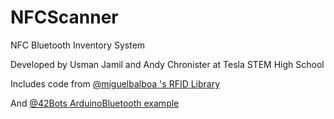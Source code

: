 # NFCScanner
<p>NFC Bluetooth Inventory System</p>
<p>Developed by Usman Jamil and Andy Chronister at Tesla STEM High School</p>
<p>Includes code from <a href="https://github.com/miguelbalboa"> @miguelbalboa 's </a> <a href="https://github.com/miguelbalboa/rfid">RFID Library</a></p>
<p>And <a href="https://github.com/42Bots">@42Bots <a/><a href="https://github.com/42Bots/ArduinoBluetooth/blob/master/BluetoothBlink">ArduinoBluetooth example</a></p> 

